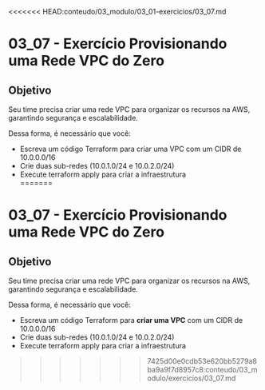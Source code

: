 <<<<<<< HEAD:conteudo/03_modulo/03_01-exercicios/03_07.md
# 03_07 - Exercício Provisionando uma Rede VPC do Zero

## Objetivo
Seu time precisa criar uma rede VPC para organizar os recursos na AWS, garantindo segurança e escalabilidade.  

Dessa forma, é necessário que você:  
- Escreva um código Terraform para criar uma VPC com um CIDR de 10.0.0.0/16  
- Crie duas sub-redes (10.0.1.0/24 e 10.0.2.0/24)  
- Execute terraform apply para criar a infraestrutura  
=======
# 03_07 - Exercício Provisionando uma Rede VPC do Zero

## Objetivo
Seu time precisa criar uma rede VPC para organizar os recursos na AWS, garantindo segurança e escalabilidade.  

Dessa forma, é necessário que você:  
- Escreva um código Terraform para **criar uma VPC** com um CIDR de 10.0.0.0/16  
- Crie duas sub-redes (10.0.1.0/24 e 10.0.2.0/24)  
- Execute terraform apply para criar a infraestrutura  
>>>>>>> 7425d00e0cdb53e620bb5279a8ba9a9f7d8957c8:conteudo/03_modulo/exercicios/03_07.md
